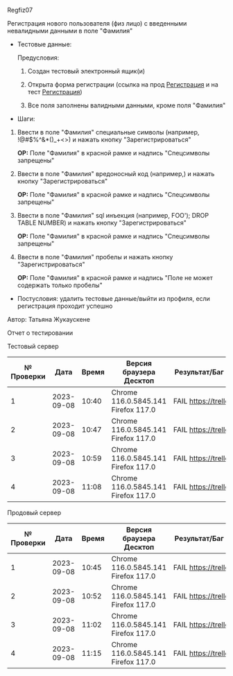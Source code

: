 Regfiz07

Регистрация нового пользователя (физ лицо) с введенными невалидными данными в поле "Фамилия"

- Тестовые данные:
  
  Предусловия:
  
  1. Создан тестовый электронный ящик(и)
  
  2. Открыта форма регистрации (ссылка на прод [Регистрация](https://stroyrem-nn.ru/user/register) и на тест [Регистрация](https://test2.stroyrem-nn.ru/user/register))
  
  3. Все поля заполнены валидными данными, кроме поля "Фамилия"

- Шаги:
1. Ввести в поле "Фамилия" специальные символы (например, !@#$%^&*()_+<>) и нажать кнопку "Зарегистрироваться"
   
   **ОР:** Поле "Фамилия" в красной рамке и надпись "Спецсимволы запрещены"

2. Ввести в поле "Фамилия" вредоносный код (например,<script>alert(“I hacked this!”)</script>) и нажать кнопку "Зарегистрироваться"
   
   **ОР:** Поле "Фамилия" в красной рамке и надпись "Спецсимволы запрещены"

3. Ввести в поле "Фамилия" sql инъекция (например, FOO'); DROP TABLE NUMBER) и нажать кнопку "Зарегистрироваться"
   
   **ОР:** Поле "Фамилия" в красной рамке и надпись "Спецсимволы запрещены"

4. Ввести в поле "Фамилия" пробелы и нажать кнопку "Зарегистрироваться"
   
   **ОР:** Поле "Фамилия" в красной рамке и надпись "Поле не может содержать только пробелы"
- Постусловия: удалить тестовые данные/выйти из профиля, если регистрация проходит успешно

Автор: Татьяна Жукаускене

Отчет о тестировании

Тестовый сервер

| № Проверки | Дата       | Время | Версия браузера Десктоп             | Результат/Баг в Трелло Десктоп     | Версия браузера и ОС Тач         | Результат/Баг в Трелло Тач         | Дата релиза | QA      |
| ---------- | ---------- | ----- | ----------------------------------- | ---------------------------------- | -------------------------------- | ---------------------------------- | ----------- | ------- |
| 1          | 2023-09-08 | 10:40 | Chrome 116.0.5845.141 Firefox 117.0 | FAIL https://trello.com/c/o93LdQhO | Chrome 116.0.5845.163 Android 10 | FAIL https://trello.com/c/o93LdQhO | 03.09.2023  | Татьяна |
| 2          | 2023-09-08 | 10:47 | Chrome 116.0.5845.141 Firefox 117.0 | FAIL https://trello.com/c/oEFTOcVn | Chrome 116.0.5845.163 Android 10 | FAIL https://trello.com/c/oEFTOcVn | 03.09.2023  | Татьяна |
| 3          | 2023-09-08 | 10:59 | Chrome 116.0.5845.141 Firefox 117.0 | FAIL https://trello.com/c/M4fkCDjF | Chrome 116.0.5845.163 Android 10 | FAIL https://trello.com/c/M4fkCDjF | 03.09.2023  | Татьяна |
| 4          | 2023-09-08 | 11:08 | Chrome 116.0.5845.141 Firefox 117.0 | FAIL https://trello.com/c/AaAJtPqw | Chrome 116.0.5845.163 Android 10 | FAIL https://trello.com/c/AaAJtPqw | 03.09.2023  | Татьяна |

Продовый сервер

| № Проверки | Дата       | Время | Версия браузера Десктоп             | Результат/Баг в Трелло Десктоп     | Версия браузера и ОС Тач         | Результат/Баг в Трелло Тач         | Дата релиза | QA      |
| ---------- | ---------- | ----- | ----------------------------------- | ---------------------------------- | -------------------------------- | ---------------------------------- | ----------- | ------- |
| 1          | 2023-09-08 | 10:45 | Chrome 116.0.5845.141 Firefox 117.0 | FAIL https://trello.com/c/o93LdQhO | Chrome 116.0.5845.163 Android 10 | FAIL https://trello.com/c/o93LdQhO | 03.09.2023  | Татьяна |
| 2          | 2023-09-08 | 10:52 | Chrome 116.0.5845.141 Firefox 117.0 | FAIL https://trello.com/c/oEFTOcVn | Chrome 116.0.5845.163 Android 10 | FAIL https://trello.com/c/oEFTOcVn | 03.09.2023  | Татьяна |
| 3          | 2023-09-08 | 11:02 | Chrome 116.0.5845.141 Firefox 117.0 | FAIL https://trello.com/c/M4fkCDjF | Chrome 116.0.5845.163 Android 10 | FAIL https://trello.com/c/M4fkCDjF | 03.09.2023  | Татьяна |
| 4          | 2023-09-08 | 11:15 | Chrome 116.0.5845.141 Firefox 117.0 | FAIL https://trello.com/c/AaAJtPqw | Chrome 116.0.5845.163 Android 10 | FAIL https://trello.com/c/AaAJtPqw | 03.09.2023  | Татьяна |
